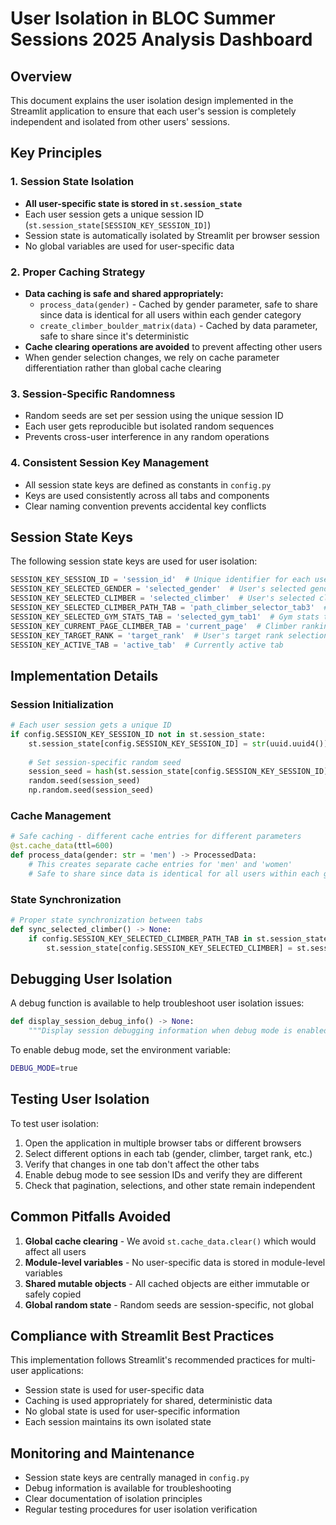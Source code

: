 # User Isolation in BLOC Summer Sessions 2025 Analysis Dashboard

## Overview

This document explains the user isolation design implemented in the Streamlit application to ensure that each user's session is completely independent and isolated from other users' sessions.

## Key Principles

### 1. Session State Isolation
- **All user-specific state is stored in `st.session_state`**
- Each user session gets a unique session ID (`st.session_state[SESSION_KEY_SESSION_ID]`)
- Session state is automatically isolated by Streamlit per browser session
- No global variables are used for user-specific data

### 2. Proper Caching Strategy
- **Data caching is safe and shared appropriately:**
  - `process_data(gender)` - Cached by gender parameter, safe to share since data is identical for all users within each gender category
  - `create_climber_boulder_matrix(data)` - Cached by data parameter, safe to share since it's deterministic
- **Cache clearing operations are avoided** to prevent affecting other users
- When gender selection changes, we rely on cache parameter differentiation rather than global cache clearing

### 3. Session-Specific Randomness
- Random seeds are set per session using the unique session ID
- Each user gets reproducible but isolated random sequences
- Prevents cross-user interference in any random operations

### 4. Consistent Session Key Management
- All session state keys are defined as constants in `config.py`
- Keys are used consistently across all tabs and components
- Clear naming convention prevents accidental key conflicts

## Session State Keys

The following session state keys are used for user isolation:

```python
SESSION_KEY_SESSION_ID = 'session_id'  # Unique identifier for each user session
SESSION_KEY_SELECTED_GENDER = 'selected_gender'  # User's selected gender category
SESSION_KEY_SELECTED_CLIMBER = 'selected_climber'  # User's selected climber
SESSION_KEY_SELECTED_CLIMBER_PATH_TAB = 'path_climber_selector_tab3'  # Path tab specific climber
SESSION_KEY_SELECTED_GYM_STATS_TAB = 'selected_gym_tab1'  # Gym stats tab selection
SESSION_KEY_CURRENT_PAGE_CLIMBER_TAB = 'current_page'  # Climber rankings pagination
SESSION_KEY_TARGET_RANK = 'target_rank'  # User's target rank selection
SESSION_KEY_ACTIVE_TAB = 'active_tab'  # Currently active tab
```

## Implementation Details

### Session Initialization
```python
# Each user session gets a unique ID
if config.SESSION_KEY_SESSION_ID not in st.session_state:
    st.session_state[config.SESSION_KEY_SESSION_ID] = str(uuid.uuid4())
    
    # Set session-specific random seed
    session_seed = hash(st.session_state[config.SESSION_KEY_SESSION_ID]) % (2**32)
    random.seed(session_seed)
    np.random.seed(session_seed)
```

### Cache Management
```python
# Safe caching - different cache entries for different parameters
@st.cache_data(ttl=600)
def process_data(gender: str = 'men') -> ProcessedData:
    # This creates separate cache entries for 'men' and 'women'
    # Safe to share since data is identical for all users within each gender
```

### State Synchronization
```python
# Proper state synchronization between tabs
def sync_selected_climber() -> None:
    if config.SESSION_KEY_SELECTED_CLIMBER_PATH_TAB in st.session_state:
        st.session_state[config.SESSION_KEY_SELECTED_CLIMBER] = st.session_state[config.SESSION_KEY_SELECTED_CLIMBER_PATH_TAB]
```

## Debugging User Isolation

A debug function is available to help troubleshoot user isolation issues:

```python
def display_session_debug_info() -> None:
    """Display session debugging information when debug mode is enabled."""
```

To enable debug mode, set the environment variable:
```bash
DEBUG_MODE=true
```

## Testing User Isolation

To test user isolation:

1. Open the application in multiple browser tabs or different browsers
2. Select different options in each tab (gender, climber, target rank, etc.)
3. Verify that changes in one tab don't affect the other tabs
4. Enable debug mode to see session IDs and verify they are different
5. Check that pagination, selections, and other state remain independent

## Common Pitfalls Avoided

1. **Global cache clearing** - We avoid `st.cache_data.clear()` which would affect all users
2. **Module-level variables** - No user-specific data is stored in module-level variables
3. **Shared mutable objects** - All cached objects are either immutable or safely copied
4. **Global random state** - Random seeds are session-specific, not global

## Compliance with Streamlit Best Practices

This implementation follows Streamlit's recommended practices for multi-user applications:

- Session state is used for user-specific data
- Caching is used appropriately for shared, deterministic data
- No global state is used for user-specific information
- Each session maintains its own isolated state

## Monitoring and Maintenance

- Session state keys are centrally managed in `config.py`
- Debug information is available for troubleshooting
- Clear documentation of isolation principles
- Regular testing procedures for user isolation verification 
